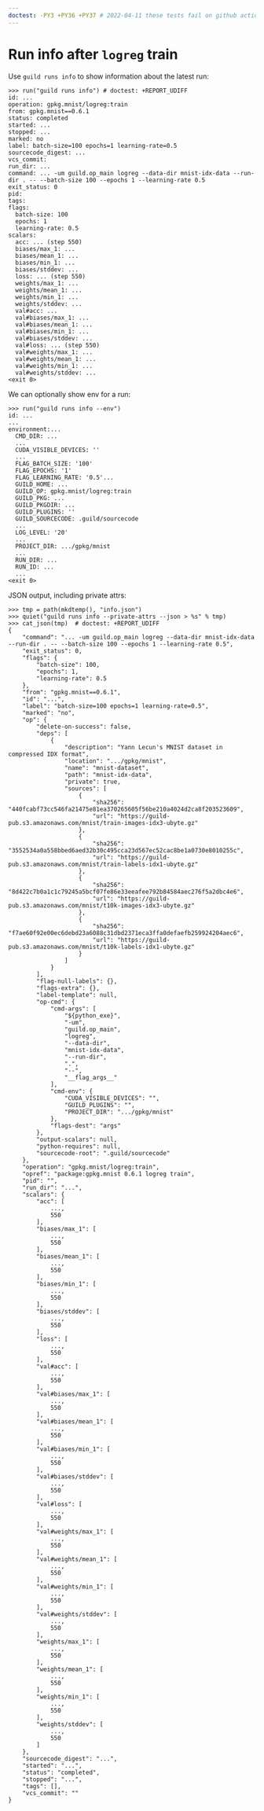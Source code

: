 ```yaml
---
doctest: -PY3 +PY36 +PY37 # 2022-04-11 these tests fail on github actions because TF 1.14 fails to install. We need to update to a more current tensorflow version that has wheels available.
---
```


# Run info after `logreg` train

Use `guild runs info` to show information about the latest run:

    >>> run("guild runs info") # doctest: +REPORT_UDIFF
    id: ...
    operation: gpkg.mnist/logreg:train
    from: gpkg.mnist==0.6.1
    status: completed
    started: ...
    stopped: ...
    marked: no
    label: batch-size=100 epochs=1 learning-rate=0.5
    sourcecode_digest: ...
    vcs_commit:
    run_dir: ...
    command: ... -um guild.op_main logreg --data-dir mnist-idx-data --run-dir . -- --batch-size 100 --epochs 1 --learning-rate 0.5
    exit_status: 0
    pid:
    tags:
    flags:
      batch-size: 100
      epochs: 1
      learning-rate: 0.5
    scalars:
      acc: ... (step 550)
      biases/max_1: ...
      biases/mean_1: ...
      biases/min_1: ...
      biases/stddev: ...
      loss: ... (step 550)
      weights/max_1: ...
      weights/mean_1: ...
      weights/min_1: ...
      weights/stddev: ...
      val#acc: ...
      val#biases/max_1: ...
      val#biases/mean_1: ...
      val#biases/min_1: ...
      val#biases/stddev: ...
      val#loss: ... (step 550)
      val#weights/max_1: ...
      val#weights/mean_1: ...
      val#weights/min_1: ...
      val#weights/stddev: ...
    <exit 0>

We can optionally show env for a run:

    >>> run("guild runs info --env")
    id: ...
    ...
    environment:...
      CMD_DIR: ...
      ...
      CUDA_VISIBLE_DEVICES: ''
      ...
      FLAG_BATCH_SIZE: '100'
      FLAG_EPOCHS: '1'
      FLAG_LEARNING_RATE: '0.5'...
      GUILD_HOME: ...
      GUILD_OP: gpkg.mnist/logreg:train
      GUILD_PKG: ...
      GUILD_PKGDIR: ...
      GUILD_PLUGINS: ''
      GUILD_SOURCECODE: .guild/sourcecode
      ...
      LOG_LEVEL: '20'
      ...
      PROJECT_DIR: .../gpkg/mnist
      ...
      RUN_DIR: ...
      RUN_ID: ...
      ...
    <exit 0>

JSON output, including private attrs:

    >>> tmp = path(mkdtemp(), "info.json")
    >>> quiet("guild runs info --private-attrs --json > %s" % tmp)
    >>> cat_json(tmp)  # doctest: +REPORT_UDIFF
    {
        "command": "... -um guild.op_main logreg --data-dir mnist-idx-data --run-dir . -- --batch-size 100 --epochs 1 --learning-rate 0.5",
        "exit_status": 0,
        "flags": {
            "batch-size": 100,
            "epochs": 1,
            "learning-rate": 0.5
        },
        "from": "gpkg.mnist==0.6.1",
        "id": "...",
        "label": "batch-size=100 epochs=1 learning-rate=0.5",
        "marked": "no",
        "op": {
            "delete-on-success": false,
            "deps": [
                {
                    "description": "Yann Lecun's MNIST dataset in compressed IDX format",
                    "location": ".../gpkg/mnist",
                    "name": "mnist-dataset",
                    "path": "mnist-idx-data",
                    "private": true,
                    "sources": [
                        {
                            "sha256": "440fcabf73cc546fa21475e81ea370265605f56be210a4024d2ca8f203523609",
                            "url": "https://guild-pub.s3.amazonaws.com/mnist/train-images-idx3-ubyte.gz"
                        },
                        {
                            "sha256": "3552534a0a558bbed6aed32b30c495cca23d567ec52cac8be1a0730e8010255c",
                            "url": "https://guild-pub.s3.amazonaws.com/mnist/train-labels-idx1-ubyte.gz"
                        },
                        {
                            "sha256": "8d422c7b0a1c1c79245a5bcf07fe86e33eeafee792b84584aec276f5a2dbc4e6",
                            "url": "https://guild-pub.s3.amazonaws.com/mnist/t10k-images-idx3-ubyte.gz"
                        },
                        {
                            "sha256": "f7ae60f92e00ec6debd23a6088c31dbd2371eca3ffa0defaefb259924204aec6",
                            "url": "https://guild-pub.s3.amazonaws.com/mnist/t10k-labels-idx1-ubyte.gz"
                        }
                    ]
                }
            ],
            "flag-null-labels": {},
            "flags-extra": {},
            "label-template": null,
            "op-cmd": {
                "cmd-args": [
                    "${python_exe}",
                    "-um",
                    "guild.op_main",
                    "logreg",
                    "--data-dir",
                    "mnist-idx-data",
                    "--run-dir",
                    ".",
                    "--",
                    "__flag_args__"
                ],
                "cmd-env": {
                    "CUDA_VISIBLE_DEVICES": "",
                    "GUILD_PLUGINS": "",
                    "PROJECT_DIR": ".../gpkg/mnist"
                },
                "flags-dest": "args"
            },
            "output-scalars": null,
            "python-requires": null,
            "sourcecode-root": ".guild/sourcecode"
        },
        "operation": "gpkg.mnist/logreg:train",
        "opref": "package:gpkg.mnist 0.6.1 logreg train",
        "pid": "",
        "run_dir": "...",
        "scalars": {
            "acc": [
                ...,
                550
            ],
            "biases/max_1": [
                ...,
                550
            ],
            "biases/mean_1": [
                ...,
                550
            ],
            "biases/min_1": [
                ...,
                550
            ],
            "biases/stddev": [
                ...,
                550
            ],
            "loss": [
                ...,
                550
            ],
            "val#acc": [
                ...,
                550
            ],
            "val#biases/max_1": [
                ...,
                550
            ],
            "val#biases/mean_1": [
                ...,
                550
            ],
            "val#biases/min_1": [
                ...,
                550
            ],
            "val#biases/stddev": [
                ...,
                550
            ],
            "val#loss": [
                ...,
                550
            ],
            "val#weights/max_1": [
                ...,
                550
            ],
            "val#weights/mean_1": [
                ...,
                550
            ],
            "val#weights/min_1": [
                ...,
                550
            ],
            "val#weights/stddev": [
                ...,
                550
            ],
            "weights/max_1": [
                ...,
                550
            ],
            "weights/mean_1": [
                ...,
                550
            ],
            "weights/min_1": [
                ...,
                550
            ],
            "weights/stddev": [
                ...,
                550
            ]
        },
        "sourcecode_digest": "...",
        "started": "...",
        "status": "completed",
        "stopped": "...",
        "tags": [],
        "vcs_commit": ""
    }
